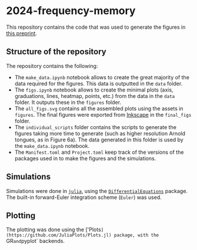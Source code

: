 # 2024-frequency-memory

This repository contains the code that was used to generate the figures in [this preprint](https://arxiv.org/abs/2405.05180). 


## Structure of the repository

The repository contains the following:

- The `make_data.ipynb` notebook allows to create the great majority of the data required for the figures. This data is outputted in the `data` folder.
- The `figs.ipynb` notebook allows to create the minimal plots (axis, graduations, lines, heatmap, points, etc.) from the data in the `data` folder. It outputs these in the  `figures` folder.
- The `all_figs.svg` contains all the assembled plots using the assets in `figures`. The final figures were exported from [Inkscape](https://inkscape.org/) in the `final_figs` folder.
- The `individual_scripts` folder contains the scripts to generate the figures taking more time to generate (such as higher resolution Arnold tongues, as in Figure 6a). The data generated in this folder is used by the `make_data.ipynb` notebook.
- The `Manifest.toml` and `Project.toml` keep track of the versions of the packages used in to make the figures and the simulations.

## Simulations

Simulations were done in [`julia`](https://github.com/JuliaLang/julia), using the [`DifferentialEquations`](https://github.com/SciML/DifferentialEquations.jl) package. The built-in forward-Euler integration scheme (`Euler`) was used.

## Plotting

The plotting was done using the ['Plots`](https://github.com/JuliaPlots/Plots.jl) package, with the `GR` and `pyplot` backends.